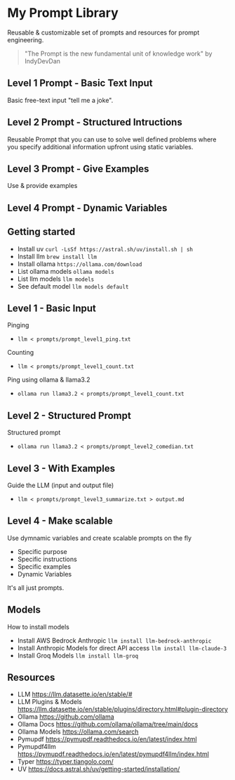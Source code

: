 # My Prompt Library

Reusable & customizable set of prompts and resources for prompt engineering.

> "The Prompt is the new fundamental unit of knowledge work" by IndyDevDan

## Level 1 Prompt - Basic Text Input

Basic free-text input "tell me a joke".

## Level 2 Prompt - Structured Intructions

Reusable Prompt that you can use to solve well defined problems where you specify additional information upfront using static variables.

## Level 3 Prompt - Give Examples

Use & provide examples

## Level 4 Prompt - Dynamic Variables

## Getting started

- Install uv `curl -LsSf https://astral.sh/uv/install.sh | sh`
- Install llm `brew install llm`
- Install ollama `https://ollama.com/download`
- List ollama models `ollama models`
- List llm models `llm models`
- See default model `llm models default`

## Level 1 - Basic Input

Pinging

- `llm < prompts/prompt_level1_ping.txt`

Counting

- `llm < prompts/prompt_level1_count.txt`

Ping using ollama & llama3.2

- `ollama run llama3.2 < prompts/prompt_level1_count.txt`

## Level 2 -  Structured Prompt

Structured prompt

- `ollama run llama3.2 < prompts/prompt_level2_comedian.txt`

## Level 3 - With Examples

Guide the LLM (input and output file)

- `llm < prompts/prompt_level3_summarize.txt > output.md`

## Level 4 - Make scalable

Use dymnamic variables and create scalable prompts on the fly

- Specific purpose
- Specific instructions
- Specific examples
- Dynamic Variables

It's all just prompts.

## Models

How to install models

- Install AWS Bedrock Anthropic `llm install llm-bedrock-anthropic`
- Install Anthropic Models for direct API access `llm install llm-claude-3`
- Install Groq Models `llm install llm-groq`

## Resources

- LLM <https://llm.datasette.io/en/stable/#>
- LLM Plugins & Models <https://llm.datasette.io/en/stable/plugins/directory.html#plugin-directory>
- Ollama <https://github.com/ollama>
- Ollama Docs <https://github.com/ollama/ollama/tree/main/docs>
- Ollama Models <https://ollama.com/search>
- Pymupdf <https://pymupdf.readthedocs.io/en/latest/index.html>
- Pymupdf4llm <https://pymupdf.readthedocs.io/en/latest/pymupdf4llm/index.html>
- Typer <https://typer.tiangolo.com/>
- UV <https://docs.astral.sh/uv/getting-started/installation/>
